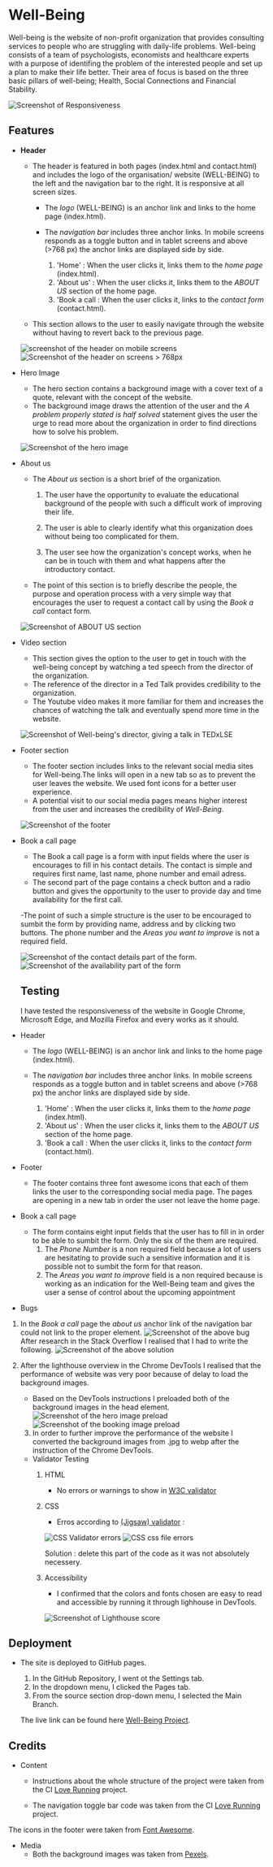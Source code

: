 # Well-Being

Well-being is the website of non-profit organization that provides consulting services to people who are struggling with daily-life problems. Well-being consists of a team of psychologists, economists and healthcare experts with a purpose of identifing the problem of the interested people and set up a plan to make their life better. Their area of focus is based on the three basic pillars of well-being; Health, Social Connections and Financial Stability.

![Screenshot of Responsiveness](assets/images/readme/responsive-screenshot.png)

## Features


- __Header__ 

    - The header is featured in both pages (index.html and contact.html) and includes the logo of the organisation/ website (WELL-BEING) to the left and the navigation bar to the right. It is responsive at all screen sizes.

      - The *logo* (WELL-BEING) is an anchor link and links to the home page (index.html).
      - The *navigation bar* includes three anchor links. In mobile screens responds as a toggle button and in  tablet screens and above (>768 px) the anchor links are displayed side by side. 
       
        1. 'Home' : When the user clicks it, links them to the *home page* (index.html).
        2. 'About us' : When the user clicks it, links them to the *ABOUT US* section of the home page.
        3. 'Book a call : When the user clicks it, links to the *contact form* (contact.html).

    - This section allows to the user to easily navigate through the website without having to revert back to the previous page.

    ![screenshot of the header on mobile screens](assets/images/readme/nav-bar-small.png)
    ![Screenshot of the header on screens > 768px](assets/images/readme/nav-bar-big.png)
- Hero Image

   - The hero section contains a background image with a cover text of a quote, relevant with the concept of the  website.
   - The background image draws the attention of the user and the *A problem properly stated is half solved* statement gives the user the urge to read more about the organization in order to find directions how to solve his problem.  

   ![Screenshot of the hero image](assets/images/readme/hero-screenshot.png)

- About us
  - The *About us* section is a short brief of the organization.
  
     1. The user have the opportunity to evaluate the educational background of the people with such a difficult work of improving their life.

     2. The user is able to clearly identify what this organization does without being too complicated for them.

      3. The user see how the organization's concept works, when he can be in touch with them and what happens after the introductory contact.

  - The point of this section is to briefly describe the people, the purpose and operation process with a very simple way that encourages the user to request a contact call by using the *Book a call* contact form.

  ![Screenshot of ABOUT US  section](assets/images/readme/about-us-screenshot.png)

- Video section 

   - This section gives the option to the user to get in touch with the well-being concept by watching a ted speech from the director of the organization.
   - The reference of the director in a Ted Talk provides credibility to the organization.
   - The Youtube video makes it more familiar for them and increases the chances of watching the talk and eventually spend more time in the website.

   ![Screenshot of Well-being's director, giving a talk in TEDxLSE](assets/images/readme/video-screenshot.png)

- Footer section

   - The footer section includes links to the relevant social media sites for Well-being.The links will open in a new tab so as to prevent the user leaves the website. We used font icons for a better user experience.
   - A potential visit to our social media pages means higher interest from the user and increases the credibility of *Well-Being*.

   ![Screenshot of the footer](assets/images/readme/footer-screenshot.png)

- Book a call page

  - The Book a call page is a form with input fields where the user is encourages to fill in his contact details.
  The contact is simple and requires first name, last name, phone number and email adress.  
   - The second part of the page contains a check button and a radio button and gives the opportunity to the user to provide day and time availability for the first call.

   -The point of such a simple structure is the user to be encouraged to sumbit the form by providing name, address and by clicking two buttons. The phone number and the *Areas you want to improve* is not a required field. 

   ![Screenshot of the contact details part of the form.](assets/images/readme/form1-screenshot.png)
   ![Screenshot of the availability part of the form](assets/images/readme/form2-input.png)

   ## Testing

   I have tested the responsiveness of the website in Google Chrome, Microsoft Edge, and Mozilla Firefox and every works as it should.

- Header 
    - The *logo* (WELL-BEING) is an anchor link and links to the home page (index.html).
    - The *navigation bar* includes three anchor links. In mobile screens responds as a toggle button and in  tablet screens and above (>768 px) the anchor links are displayed side by side. 
       
        1. 'Home' : When the user clicks it, links them to the *home page* (index.html).
        2. 'About us' : When the user clicks it, links them to the *ABOUT US* section of the home page.
        3. 'Book a call : When the user clicks it, links to the *contact form* (contact.html).

- Footer 
  - The footer contains three font awesome icons that each of them links the user to the corresponding social media page. The pages are opening in a new tab in order the user not leave the home page.

- Book a call page 
  - The form contains eight input fields that the user has to fill in in order to be able to sumbit the form. Only the six of the them are required. 
      1. The *Phone Number* is a non required field because a lot of users are hesitating to provide such a sensitive information and it is possible not to sumbit the form for that reason.
      2. The *Areas you want to improve* field is a non required because is working as an indication for the Well-Being team and gives the user a sense of control about the upcoming appointment

- Bugs 

 1. In the *Book a call* page the *about us* anchor link of the navigation bar could not link to the proper element.
 ![Screenshot of the above bug](assets/images/readme/about-us-bug.png)
  After research in the Stack Overflow I realised that I had to write the following.
  ![Screenshot of the above solution](assets/images/readme/about-us-solution.png)

 2. After the lighthouse overview in the Chrome DevTools I realised that the performance of website was very poor because of delay to load the background images. 
    - Based on the DevTools instructions I preloaded both of the background images in the head element.
    ![Screenshot of the hero image preload](assets/images/readme/preload-hero.png)
    ![Screenshot of the booking image preload](assets/images/readme/preload-booking.png)

    3. In order to further improve the performance of the website I converted the  background images from .jpg to webp after the instruction of the Chrome DevTools.

    

    - Validator Testing 
      1. HTML
         - No errors or warnings to show in [W3C validator](https://validator.w3.org/nu/?doc=https%3A%2F%2Fcode-institute-org.github.io%2Flove-running-2.0%2Findex.html#textarea)
      2.  CSS 
          - Erros according to [(Jigsaw) validator](https://jigsaw.w3.org/css-validator/validator) : 

          ![CSS Validator errors](assets/images/readme/css-errors.png)
          ![CSS css file errors](assets/images/readme/css-errors-screenshot.png)

          Solution : delete this part of the code as it was not absolutely necessery.
        3. Accessibility
           - I confirmed that the colors and fonts chosen are easy to read and accessible by running it through lighhouse in DevTools.

           ![Screenshot of Lighthouse score](assets/images/readme/lighthouse.png)

  ## Deployment
    
 - The site is deployed to GitHub pages.
      1. In the GitHub Repository, I went ot the Settings tab.
      2. In the dropdown menu, I clicked the Pages tab.
      3. From the source section drop-down menu, I selected the Main Branch.

      The live link can be found here [Well-Being Project](-https://georgebarh.github.io/well-being-Portofolio-1/).

 ## Credits

  - Content
     - Instructions about the whole structure of the project were taken from the CI [Love Running](https://github.com/Code-Institute-Org/love-running-2.0) project.

     - The navigation toggle bar code was taken from the CI [Love Running](https://github.com/Code-Institute-Org/love-running-2.0) project.

  The icons in the footer were taken from [Font Awesome](https://fontawesome.com/).

  - Media
    - Both the background images was taken from [Pexels](https://www.pexels.com/search/free/).

          




       




     
    
